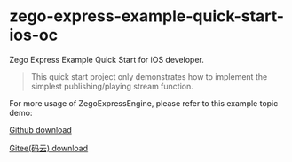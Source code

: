 # zego-express-example-quick-start-ios-oc

Zego Express Example Quick Start for iOS developer.

> This quick start project only demonstrates how to implement the simplest publishing/playing stream function.

For more usage of ZegoExpressEngine, please refer to this example topic demo:

[Github download](https://github.com/zegoim/zego-express-example-topics-ios-oc)

[Gitee(码云) download](https://gitee.com/zegodev/zego-express-example-topics-ios-oc)
